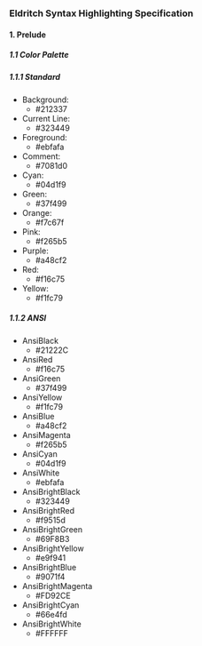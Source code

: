 ### Eldritch Syntax Highlighting Specification

#### 1. Prelude
##### 1.1 Color Palette
##### 1.1.1 Standard
- Background:
  - #212337
- Current Line:
  - #323449
- Foreground:
  - #ebfafa
- Comment:
  - #7081d0
- Cyan:
  - #04d1f9
- Green:
  - #37f499
- Orange:
  - #f7c67f
- Pink:
  - #f265b5
- Purple:
  - #a48cf2
- Red:
  - #f16c75
- Yellow:
  - #f1fc79

##### 1.1.2 ANSI
- AnsiBlack
  - #21222C
- AnsiRed
  - #f16c75
- AnsiGreen
  - #37f499
- AnsiYellow
  - #f1fc79
- AnsiBlue
  - #a48cf2
- AnsiMagenta
  - #f265b5
- AnsiCyan
  - #04d1f9
- AnsiWhite
  - #ebfafa
- AnsiBrightBlack
  - #323449
- AnsiBrightRed
  - #f9515d
- AnsiBrightGreen
  - #69F8B3
- AnsiBrightYellow
  - #e9f941
- AnsiBrightBlue
  - #9071f4
- AnsiBrightMagenta
  - #FD92CE
- AnsiBrightCyan
  - #66e4fd
- AnsiBrightWhite
  - #FFFFFF

